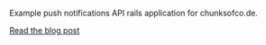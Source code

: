Example push notifications API rails application for chunksofco.de.

[Read the blog post](https://chunksofco.de/push-notifications-on-the-web-building-a-pwa-crossover-20f0317987de)
